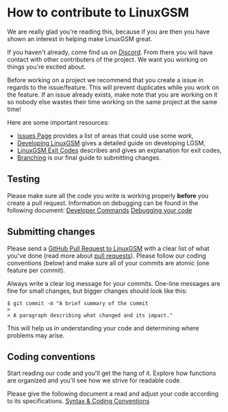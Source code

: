 # How to contribute to LinuxGSM

We are really glad you're reading this, because if you are then you have shown an interest in helping make LinuxGSM great.

If you haven't already, come find us on [Discord](https://linuxgsm.com/discord). From there you will have contact with other contributers of the project. We want you working on things you're excited about.

Before working on a project we recommend that you create a issue in regards to the issue/feature. This will prevent duplicates while you work on the feature. If an issue already exists, make note that you are working on it so nobody else wastes their time working on the same project at the same time!

Here are some important resources:

  * [Issues Page](https://github.com/GameServerManagers/LinuxGSM/issues) provides a list of areas that could use some work,
  * [Developing LinuxGSM](https://docs.linuxgsm.com/developers) gives a detailed guide on developing LGSM,
  * [LinuxGSM Exit Codes](https://docs.linuxgsm.com/developers/linuxgsm-exit-codes) describes and gives an explanation for exit codes,
  * [Branching](https://docs.linuxgsm.com/developers/branching) is our final guide to submitting changes.

## Testing

Please make sure all the code you write is working properly **before** you create a pull request. Information on debugging can be found in the following document:
[Developer Commands](https://docs.linuxgsm.com/developers/developer-commands)
[Debugging your code](https://docs.linuxgsm.com/developers/developing-lgsm#testing-and-debugging-your-code)

## Submitting changes

Please send a [GitHub Pull Request to LinuxGSM](https://github.com/GameServerManagers/LinuxGSM/pull/new/develop) with a clear list of what you've done (read more about [pull requests](https://help.github.com/articles/about-pull-requests)). Please follow our coding conventions (below) and make sure all of your commits are atomic (one feature per commit).

Always write a clear log message for your commits. One-line messages are fine for small changes, but bigger changes should look like this:

    $ git commit -m "A brief summary of the commit
    >
    > A paragraph describing what changed and its impact."
This will help us in understanding your code and determining where problems may arise.

## Coding conventions

Start reading our code and you'll get the hang of it. Explore how functions are organized and you'll see how we strive for readable code.

Please give the following document a read and adjust your code according to its specifications.
[Syntax & Coding Conventions](https://docs.linuxgsm.com/developers/syntax-and-conventions)